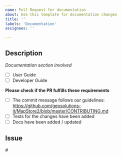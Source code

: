 ```yaml
---
name: Pull Request for documentation
about: Use this template for documentation changes
title: ''
labels: 'Documentation'
assignees: ''

---
```


<!-- Thank you so much for your time taking to contribute, your work is appreciated! 😃 -->

## Description
<!-- A few sentences describing the overall goals of the pull request' s commits. -->

*Documentation section involved*
- [ ] User Guide
- [ ] Developer Guide

**Please check if the PR fulfills these requirements**
- [ ] The commit message follows our guidelines: https://github.com/geosolutions-it/MapStore2/blob/master/CONTRIBUTING.md
- [ ] Tests for the changes have been added
- [ ] Docs have been added / updated

## Issue
<!-- You can also link to an existing issue here -->
#<issue>
